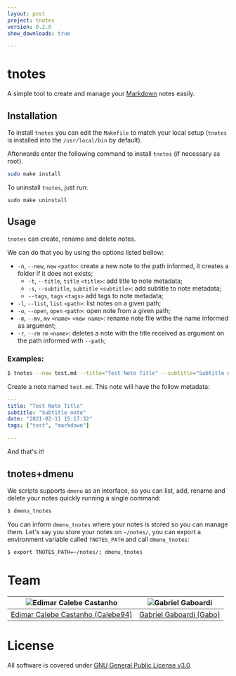 ```yaml
---
layout: post
project: tnotes
version: 0.2.0
show_downloads: true

---
```


# tnotes

A simple tool to create and manage your [Markdown](https://www.markdownguide.org/) notes easily.

## Installation

To install `tnotes` you can edit the `Makefile` to match your local setup (`tnotes` is installed into the `/usr/local/bin` by default).

Afterwards enter the following command to install `tnotes` (if necessary as root).

```bash
sudo make install
```

To uninstall `tnotes`, just run:

```
sudo make uninstall
```

## Usage

`tnotes` can create, rename and delete notes.

We can do that you by using the options listed bellow:

* `-n`, `--new`, `new` `<path>`: create a new note to the path informed, it creates a folder if it does not exists;
    *  `-t`, `--title`, `title` `<title>`: add title to note metadata;
    *  `-s`, `--subtitle`, `subtitle` `<subtitle>`: add subtitle to note metadata;
    *  `--tags`, `tags` `<tags>` add tags to note metadata;
* `-l`, `--list`, `list` `<path>`: list notes on a given path;
* `-o`, `--open`, `open` `<path>`: open note from a given path;
* `-m`, `--mv`, `mv` `<name>` `<new name>`: rename note file withe the name informed as argument;
* `-r`, `--rm` `rm` `<name>`: deletes a note with the title received as argument on the path informed with `--path`;

### Examples:

```bash
$ tnotes --new test.md --title="Test Note Title" --subtitle="Subtitle note" --tags="test,markdown"
```

Create a note named `test.md`. This note will have the follow metadata:

```yml
---
title: "Test Note Title"
subtitle: "Subtitle note"
date: "2021-02-11 15:17:32"
tags: ["test", "markdown"]

---
```

And that's it!

## tnotes+dmenu

We scripts supports `dmenu` as an interface, so you can list, add, rename and delete your notes quickly running a single command:

```sh
$ dmenu_tnotes
```

You can inform `dmenu_tnotes` where your notes is stored so you can manage them.
Let's say you store your notes on `~/notes/`, you can export a environment variable called `TNOTES_PATH` and call `dmenu_tnotes`:

```sh
$ export TNOTES_PATH=~/notes/; dmenu_tnotes
```

# Team

| <img src="https://github.com/Calebe94.png?size=200" alt="Edimar Calebe Castanho"> | <img src="https://github.com/gbgabo.png?size=200" alt="Gabriel Gaboardi"> | 
|:---------------------------------------------------------------------------------:|:-------------------------------------------------------------------------:|
| [Edimar Calebe Castanho (Calebe94)](https://github.com/Calebe94)                  | [Gabriel Gaboardi (Gabo)](https://github.com/gbgabo)                      |

# License

All software is covered under [GNU General Public License v3.0](https://www.gnu.org/licenses/gpl-3.0.en.html).
